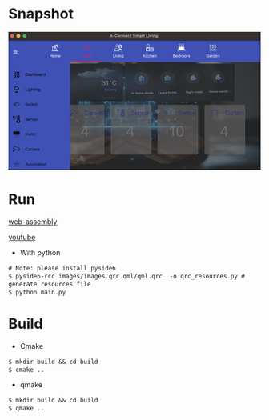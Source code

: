 
# Snapshot
![snapshot-1](https://github.com/avble/qt_mock/blob/main/doc/images/home_automation.png?raw=true)

# Run
[web-assembly](https://avble.github.io/assets/avhome.html)

[youtube](https://www.youtube.com/watch?v=s6Nf_M1NGOU)

* With python
``` shell
# Note: please install pyside6
$ pyside6-rcc images/images.qrc qml/qml.qrc  -o qrc_resources.py # generate resources file
$ python main.py
```


# Build 
* Cmake
```shell
$ mkdir build && cd build
$ cmake ..
```

* qmake
``` shell
$ mkdir build && cd build
$ qmake ..
```

